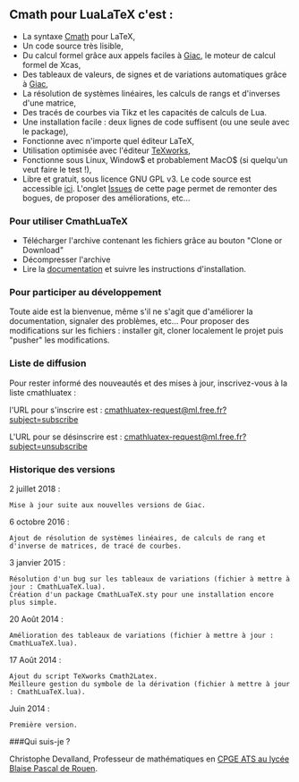 ## Cmath pour LuaLaTeX c'est :
* La syntaxe [Cmath](http://cdeval.free.fr/spip.php?article83) pour LaTeX,
* Un code source très lisible,
* Du calcul formel grâce aux appels faciles à [Giac](http://www-fourier.ujf-grenoble.fr/~parisse/giac_fr.html), le moteur de calcul formel de Xcas,
* Des tableaux de valeurs, de signes et de variations automatiques grâce à [Giac](http://www-fourier.ujf-grenoble.fr/~parisse/giac_fr.html),
* La résolution de systèmes linéaires, les calculs de rangs et d'inverses d'une matrice,
* Des tracés de courbes via Tikz et les capacités de calculs de Lua.
* Une installation facile : deux lignes de code suffisent (ou une seule avec le package),
* Fonctionne avec n'importe quel éditeur LaTeX,
* Utilisation optimisée avec l'éditeur [TeXworks](https://www.tug.org/texworks/),
* Fonctionne sous Linux, Window$ et probablement MacO$ (si quelqu'un veut faire le test !),
* Libre et gratuit, sous licence GNU GPL v3. Le code source est accessible [ici](https://github.com/cdevalland/cmathluatex/blob/master/CmathLuaTeX.lua). L'onglet [Issues](https://github.com/cdevalland/cmathluatex/issues) de cette page permet de remonter des bogues, de proposer des améliorations, etc... 

### Pour utiliser CmathLuaTeX

* Télécharger l'archive contenant les fichiers grâce au bouton "Clone or Download"
* Décompresser l'archive
* Lire la [documentation](https://github.com/cdevalland/cmathluatex/blob/master/Documentation/Documentation%20CmathLuaTeX.pdf) et suivre les instructions d'installation.

### Pour participer au développement
Toute aide est la bienvenue, même s'il ne s'agit que d'améliorer la documentation, signaler des problèmes, etc...
Pour proposer des modifications sur les fichiers : installer git, cloner localement le projet puis "pusher" les modifications.

### Liste de diffusion

Pour rester informé des nouveautés et des mises à jour, inscrivez-vous à la liste cmathluatex :

l'URL pour s'inscrire est : [cmathluatex-request@ml.free.fr?subject=subscribe](mailto:cmathluatex-request@ml.free.fr?subject=subscribe)

L'URL pour se désinscrire est : [cmathluatex-request@ml.free.fr?subject=unsubscribe](mailto:cmathluatex-request@ml.free.fr?subject=unsubscribe)

### Historique des versions

2 juillet 2018 :

	Mise à jour suite aux nouvelles versions de Giac.

6 octobre 2016 :

	Ajout de résolution de systèmes linéaires, de calculs de rang et d'inverse de matrices, de tracé de courbes.

3 janvier 2015 :

    Résolution d'un bug sur les tableaux de variations (fichier à mettre à jour : CmathLuaTeX.lua).
    Création d'un package CmathLuaTeX.sty pour une installation encore plus simple.

20 Août 2014 :

    Amélioration des tableaux de variations (fichier à mettre à jour : CmathLuaTeX.lua).

17 Août 2014 :

    Ajout du script TeXworks Cmath2Latex.
    Meilleure gestion du symbole de la dérivation (fichier à mettre à jour : CmathLuaTeX.lua).

Juin 2014 :

    Première version.

###Qui suis-je ?

Christophe Devalland, Professeur de mathématiques en [CPGE ATS au lycée Blaise Pascal de Rouen](http://pascal-lyc.spip.ac-rouen.fr/spip.php?rubrique15).
